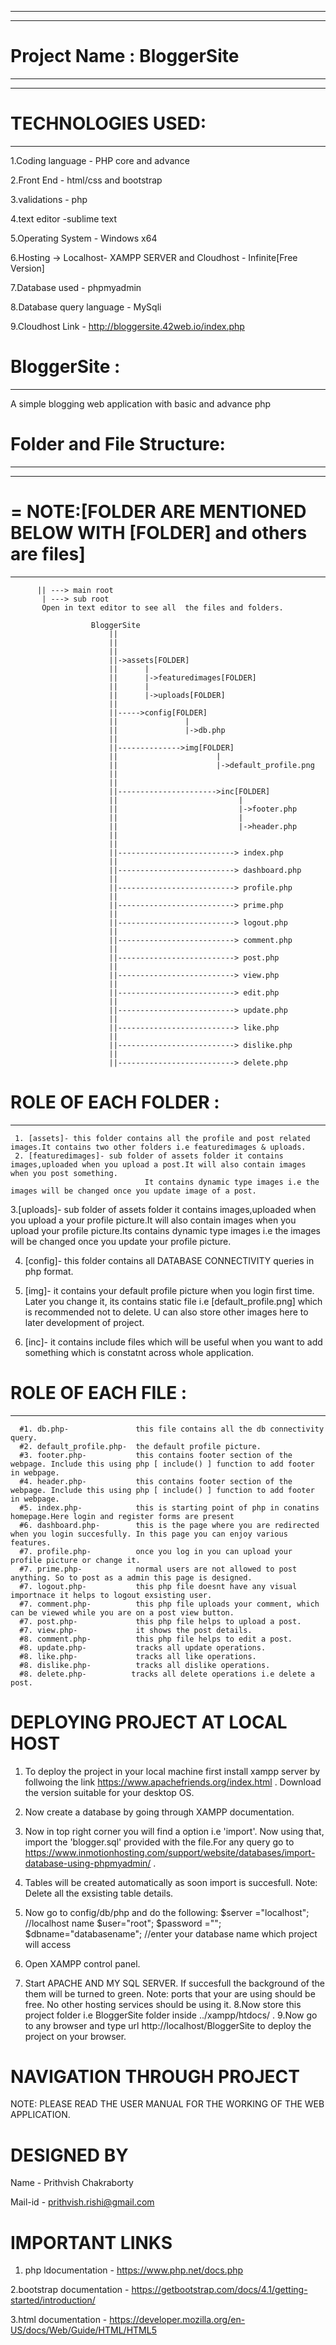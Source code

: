 ******************************************************************
*******************************************************************
# Project Name : BloggerSite
*******************************************************************
*******************************************************************
# TECHNOLOGIES USED:
-------------------
1.Coding language - PHP core and advance

2.Front End - html/css and bootstrap

3.validations - php

4.text editor -sublime text

5.Operating System - Windows x64

6.Hosting -> Localhost- XAMPP SERVER and Cloudhost - Infinite[Free Version]

7.Database used - phpmyadmin

8.Database query language - MySqli

9.Cloudhost Link - http://bloggersite.42web.io/index.php

# BloggerSite :
---------------
 A simple blogging web application with basic and advance php

# Folder and File Structure:
-----------------------------
   ************************************************************************  
   # = NOTE:[FOLDER ARE MENTIONED BELOW WITH [FOLDER] and others are files]
   ************************************************************************
          || ---> main root
           | ---> sub root   
           Open in text editor to see all  the files and folders.
           
                      BloggerSite                                                    
                          ||
                          ||
                          ||
                          ||->assets[FOLDER]
                          ||      |
                          ||      |->featuredimages[FOLDER]
                          ||      |
                          ||      |->uploads[FOLDER]
                          ||
                          ||----->config[FOLDER]
                          ||               |
                          ||               |->db.php
                          ||
                          ||-------------->img[FOLDER]
                          ||                      |
                          ||                      |->default_profile.png
                          ||     
                          ||
                          ||---------------------->inc[FOLDER]
                          ||                           |
                          ||                           |->footer.php
                          ||                           |
                          ||                           |->header.php
                          ||
                          ||
                          ||--------------------------> index.php                                
                          ||                                 
                          ||--------------------------> dashboard.php                                
                          ||   
                          ||--------------------------> profile.php                                
                          ||  
                          ||--------------------------> prime.php                                
                          ||      
                          ||--------------------------> logout.php                                
                          ||
                          ||--------------------------> comment.php                                
                          ||    
                          ||--------------------------> post.php                                
                          ||      
                          ||--------------------------> view.php                                
                          ||   
                          ||--------------------------> edit.php                                
                          || 
                          ||--------------------------> update.php                                                             
                          ||      
                          ||--------------------------> like.php                                
                          || 
                          ||--------------------------> dislike.php                                                                                            
                          || 
                          ||--------------------------> delete.php                                


        
        
# ROLE OF EACH FOLDER :
----------------------
     1. [assets]- this folder contains all the profile and post related images.It contains two other folders i.e featuredimages & uploads.
     2. [featuredimages]- sub folder of assets folder it contains images,uploaded when you upload a post.It will also contain images when you post something.
                                  It contains dynamic type images i.e the images will be changed once you update image of a post.                                 
3.[uploads]-  sub folder of assets folder it contains images,uploaded when you upload a your profile picture.It will also contain images when
                             you upload your profile picture.Its contains dynamic type images i.e the images will be changed once you update your profile picture. 
                             
                             
   4. [config]- this folder contains all DATABASE CONNECTIVITY queries in php format.
   
   5. [img]- it contains your default profile picture when you login first time. Later you change it, its contains static file i.e [default_profile.png] which is 
              recommended not to delete. U can also store other images here to later development of project.
    
   6. [inc]- it contains include files which will be useful when you want to add something which is constatnt across whole application.  
 
 # ROLE OF EACH FILE : 
------------------------
      #1. db.php-               this file contains all the db connectivity query.
      #2. default_profile.php-  the default profile picture.
      #3. footer.php-           this contains footer section of the webpage. Include this using php [ include() ] function to add footer in webpage.
      #4. header.php-           this contains footer section of the webpage. Include this using php [ include() ] function to add footer in webpage.
      #5. index.php-            this is starting point of php in conatins homepage.Here login and register forms are present 
      #6. dashboard.php-        this is the page where you are redirected when you login succesfully. In this page you can enjoy various features.
      #7. profile.php-          once you log in you can upload your profile picture or change it. 
      #7. prime.php-            normal users are not allowed to post anything. So to post as a admin this page is designed. 
      #7. logout.php-           this php file doesnt have any visual importnace it helps to logout exsisting user. 
      #7. comment.php-          this php file uploads your comment, which can be viewed while you are on a post view button. 
      #7. post.php-             this php file helps to upload a post.
      #7. view.php-             it shows the post details.
      #8. comment.php-          this php file helps to edit a post.
      #8. update.php-           tracks all update operations.
      #8. like.php-             tracks all like operations.
      #8. dislike.php-          tracks all dislike operations.
      #8. delete.php-          tracks all delete operations i.e delete a post.
      
      
      
# DEPLOYING PROJECT AT LOCAL HOST
1. To deploy the project in your local machine first install xampp server by follwoing the link https://www.apachefriends.org/index.html . Download the version
   suitable for your desktop OS.

2. Now create a database by going through XAMPP documentation.

3. Now in top right corner you will find a option i.e 'import'. Now using that, import the 'blogger.sql' provided with the file.For any query go to https://www.inmotionhosting.com/support/website/databases/import-database-using-phpmyadmin/  .

4. Tables will be created automatically as soon import is succesfull. Note: Delete all the exsisting table details.

5. Now go to config/db/php and do the following:
                   $server ="localhost";  //localhost name
                   $user="root";
                   $password ="";
                   $dbname="databasename"; //enter your database name which project will access

6. Open XAMPP control panel.
7. Start APACHE AND MY SQL SERVER. If succesfull the background of the them will be turned to green. Note: ports that your are using should be free. No
   other hosting services should be using it.
8.Now store this project folder i.e BloggerSite folder inside ../xampp/htdocs/ . 
9.Now go to any browser and type url http://localhost/BloggerSite to deploy the project on your browser.


# NAVIGATION THROUGH PROJECT

NOTE: PLEASE READ THE USER MANUAL FOR THE WORKING OF THE WEB APPLICATION.

# DESIGNED BY
Name - Prithvish Chakraborty

Mail-id - prithvish.rishi@gmail.com

# IMPORTANT LINKS
  1. php ldocumentation - https://www.php.net/docs.php
  
  2.bootstrap documentation - https://getbootstrap.com/docs/4.1/getting-started/introduction/
  
  3.html documentation - https://developer.mozilla.org/en-US/docs/Web/Guide/HTML/HTML5
 

             
    
       
          
          
                    
                    
                    
                    
                    
                    
                    
                    
                    
                    
                    
                    
                    
                    
                    
                    
